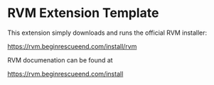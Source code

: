 # RVM Extension Template

This extension simply downloads and runs the official RVM installer:

  https://rvm.beginrescueend.com/install/rvm

RVM documenation can be found at

  https://rvm.beginrescueend.com/install

